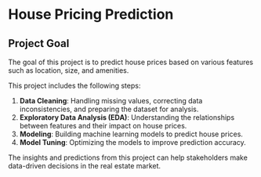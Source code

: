 # House Pricing Prediction

## Project Goal
The goal of this project is to predict house prices based on various features such as location, size, and amenities. 

This project includes the following steps:
1. **Data Cleaning**: Handling missing values, correcting data inconsistencies, and preparing the dataset for analysis.
2. **Exploratory Data Analysis (EDA)**: Understanding the relationships between features and their impact on house prices.
3. **Modeling**: Building machine learning models to predict house prices.
4. **Model Tuning**: Optimizing the models to improve prediction accuracy.

The insights and predictions from this project can help stakeholders make data-driven decisions in the real estate market.
